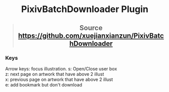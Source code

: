 # <center>PixivBatchDownloader Plugin</center>

> ## <center>Source https://github.com/xuejianxianzun/PixivBatchDownloader</center>

### Keys

Arrow keys: focus illustration.
s: Open/Close user box <br/>
z: next page on artwork that have above 2 illust <br/>
x: previous page on artwork that have above 2 illust <br/>
e: add bookmark but don't download <br/>

